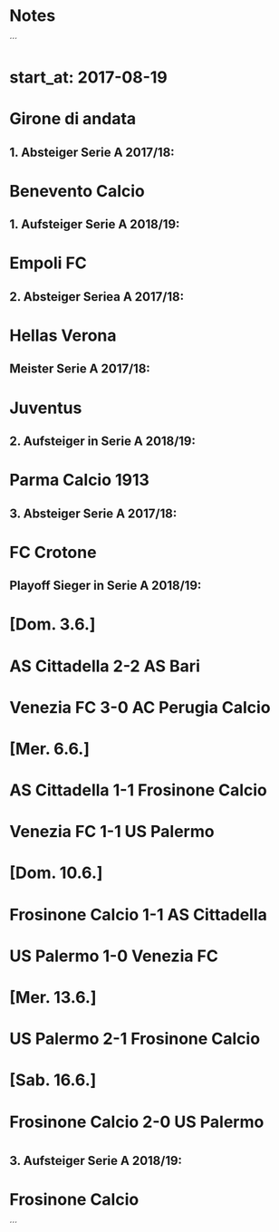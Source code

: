# Notes

´´´
# start_at: 2017-08-19
# Girone di andata

## 1. Absteiger Serie A 2017/18:
#  Benevento Calcio

## 1. Aufsteiger Serie A 2018/19:
#  Empoli FC

## 2. Absteiger Seriea A 2017/18:
#  Hellas Verona

## Meister Serie A 2017/18:
#   Juventus

## 2. Aufsteiger in Serie A 2018/19:
#   Parma Calcio 1913


## 3. Absteiger Serie A 2017/18:
#  FC Crotone

## Playoff Sieger in Serie A 2018/19:
# [Dom. 3.6.]
#   AS Cittadella     2-2 AS Bari
#   Venezia FC        3-0 AC Perugia Calcio
#
# [Mer. 6.6.]
#   AS Cittadella     1-1 Frosinone Calcio
#   Venezia FC        1-1 US Palermo
# [Dom. 10.6.]
#   Frosinone Calcio  1-1 AS Cittadella
#   US Palermo        1-0 Venezia FC
#
# [Mer. 13.6.]
#   US Palermo        2-1 Frosinone Calcio
# [Sab. 16.6.]
#   Frosinone Calcio  2-0 US Palermo
#
## 3. Aufsteiger Serie A 2018/19:
#   Frosinone Calcio
´´´
